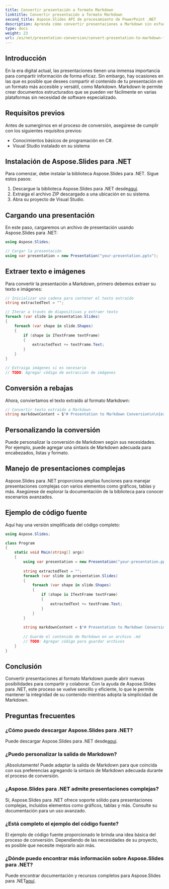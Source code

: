 ```yaml
---
title: Convertir presentación a formato Markdown
linktitle: Convertir presentación a formato Markdown
second_title: Aspose.Slides API de procesamiento de PowerPoint .NET
description: Aprenda cómo convertir presentaciones a Markdown sin esfuerzo usando Aspose.Slides para .NET. Guía paso a paso con ejemplos de código.
type: docs
weight: 23
url: /es/net/presentation-conversion/convert-presentation-to-markdown-format/
---
```


## Introducción

En la era digital actual, las presentaciones tienen una inmensa importancia para compartir información de forma eficaz. Sin embargo, hay ocasiones en las que es posible que desees compartir el contenido de tu presentación en un formato más accesible y versátil, como Markdown. Markdown le permite crear documentos estructurados que se pueden ver fácilmente en varias plataformas sin necesidad de software especializado.

## Requisitos previos

Antes de sumergirnos en el proceso de conversión, asegúrese de cumplir con los siguientes requisitos previos:

- Conocimientos básicos de programación en C#.
- Visual Studio instalado en su sistema

## Instalación de Aspose.Slides para .NET

Para comenzar, debe instalar la biblioteca Aspose.Slides para .NET. Sigue estos pasos:

1.  Descargue la biblioteca Aspose.Slides para .NET desde[aquí](https://releases.aspose.com/slides/net/).
2. Extraiga el archivo ZIP descargado a una ubicación en su sistema.
3. Abra su proyecto de Visual Studio.

## Cargando una presentación

En este paso, cargaremos un archivo de presentación usando Aspose.Slides para .NET:

```csharp
using Aspose.Slides;

// Cargar la presentación
using var presentation = new Presentation("your-presentation.pptx");
```

## Extraer texto e imágenes

Para convertir la presentación a Markdown, primero debemos extraer su texto e imágenes:

```csharp
// Inicializar una cadena para contener el texto extraído
string extractedText = "";

// Iterar a través de diapositivas y extraer texto
foreach (var slide in presentation.Slides)
{
    foreach (var shape in slide.Shapes)
    {
        if (shape is ITextFrame textFrame)
        {
            extractedText += textFrame.Text;
        }
    }
}

// Extraiga imágenes si es necesario
// TODO: Agregar código de extracción de imágenes
```

## Conversión a rebajas

Ahora, conviertamos el texto extraído al formato Markdown:

```csharp
// Convertir texto extraído a Markdown
string markdownContent = $"# Presentation to Markdown Conversion\n\n{extractedText}";
```

## Personalizando la conversión

Puede personalizar la conversión de Markdown según sus necesidades. Por ejemplo, puede agregar una sintaxis de Markdown adecuada para encabezados, listas y formato.

## Manejo de presentaciones complejas

Aspose.Slides para .NET proporciona amplias funciones para manejar presentaciones complejas con varios elementos como gráficos, tablas y más. Asegúrese de explorar la documentación de la biblioteca para conocer escenarios avanzados.

## Ejemplo de código fuente

Aquí hay una versión simplificada del código completo:

```csharp
using Aspose.Slides;

class Program
{
    static void Main(string[] args)
    {
        using var presentation = new Presentation("your-presentation.pptx");
        
        string extractedText = "";
        foreach (var slide in presentation.Slides)
        {
            foreach (var shape in slide.Shapes)
            {
                if (shape is ITextFrame textFrame)
                {
                    extractedText += textFrame.Text;
                }
            }
        }
        
        string markdownContent = $"# Presentation to Markdown Conversion\n\n{extractedText}";
        
        // Guarde el contenido de Markdown en un archivo .md
        // TODO: Agregar código para guardar archivos
    }
}
```

## Conclusión

Convertir presentaciones al formato Markdown puede abrir nuevas posibilidades para compartir y colaborar. Con la ayuda de Aspose.Slides para .NET, este proceso se vuelve sencillo y eficiente, lo que le permite mantener la integridad de su contenido mientras adopta la simplicidad de Markdown.

## Preguntas frecuentes

### ¿Cómo puedo descargar Aspose.Slides para .NET?

 Puede descargar Aspose.Slides para .NET desde[aquí](https://releases.aspose.com/slides/net/).

### ¿Puedo personalizar la salida de Markdown?

¡Absolutamente! Puede adaptar la salida de Markdown para que coincida con sus preferencias agregando la sintaxis de Markdown adecuada durante el proceso de conversión.

### ¿Aspose.Slides para .NET admite presentaciones complejas?

Sí, Aspose.Slides para .NET ofrece soporte sólido para presentaciones complejas, incluidos elementos como gráficos, tablas y más. Consulte su documentación para un uso avanzado.

### ¿Está completo el ejemplo del código fuente?

El ejemplo de código fuente proporcionado le brinda una idea básica del proceso de conversión. Dependiendo de las necesidades de su proyecto, es posible que necesite mejorarlo aún más.

### ¿Dónde puedo encontrar más información sobre Aspose.Slides para .NET?

 Puede encontrar documentación y recursos completos para Aspose.Slides para .NET[aquí](https://reference.aspose.com/slides/net).
